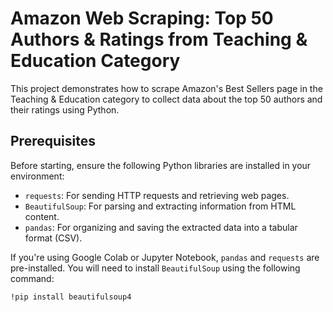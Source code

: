 # Amazon Web Scraping: Top 50 Authors & Ratings from Teaching & Education Category

This project demonstrates how to scrape Amazon's Best Sellers page in the Teaching & Education category to collect data about the top 50 authors and their ratings using Python.

## Prerequisites

Before starting, ensure the following Python libraries are installed in your environment:

- `requests`: For sending HTTP requests and retrieving web pages.
- `BeautifulSoup`: For parsing and extracting information from HTML content.
- `pandas`: For organizing and saving the extracted data into a tabular format (CSV).

If you're using Google Colab or Jupyter Notebook, `pandas` and `requests` are pre-installed. You will need to install `BeautifulSoup` using the following command:

```bash
!pip install beautifulsoup4
